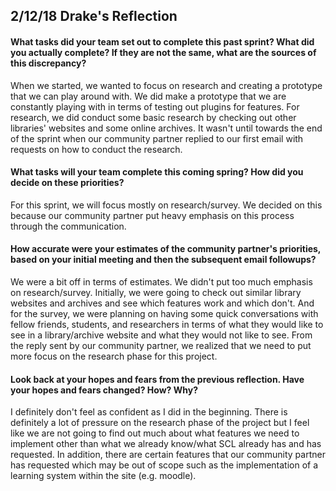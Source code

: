 ## 2/12/18 Drake's Reflection

#### What tasks did your team set out to complete this past sprint? What did you actually complete? If they are not the same, what are the sources of this discrepancy?
When we started, we wanted to focus on research and creating a prototype that we can play around with. We did make a prototype that we are constantly playing with in terms of testing out plugins for features. For research, we did conduct some basic research by checking out other libraries' websites and some online archives. It wasn't until towards the end of the sprint when our community partner replied to our first email with requests on how to conduct the research.

#### What tasks will your team complete this coming spring? How did you decide on these priorities?
For this sprint, we will focus mostly on research/survey. We decided on this because our community partner put heavy emphasis on this process through the communication.

#### How accurate were your estimates of the community partner's priorities, based on your initial meeting and then the subsequent email followups?
We were a bit off in terms of estimates. We didn't put too much emphasis on research/survey. Initially, we were going to check out similar library websites and archives and see which features work and which don't. And for the survey, we were planning on having some quick conversations with fellow friends, students, and researchers in terms of what they would like to see in a library/archive website and what they would not like to see. From the reply sent by our community partner, we realized that we need to put more focus on the research phase for this project.

#### Look back at your hopes and fears from the previous reflection. Have your hopes and fears changed? How? Why?
I definitely don't feel as confident as I did in the beginning. There is definitely a lot of pressure on the research phase of the project but I feel like we are not going to find out much about what features we need to implement other than what we already know/what SCL already has and has requested. In addition, there are certain features that our community partner has requested which may be out of scope such as the implementation of a learning system within the site (e.g. moodle).
